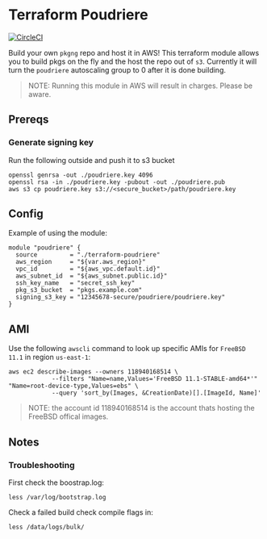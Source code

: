 # Terraform Poudriere

[![CircleCI](https://circleci.com/gh/sarcasticadmin/terraform-poudriere/tree/master.svg?style=shield)](https://circleci.com/gh/sarcasticadmin/terraform-poudriere/tree/master)

Build your own `pkgng` repo and host it in AWS! This terraform module allows you to build pkgs on the fly
and the host the repo out of `s3`. Currently it will turn the `poudriere` autoscaling group to 0 after it
is done building.
> NOTE: Running this module in AWS will result in charges. Please be aware.

## Prereqs
### Generate signing key
Run the following outside and push it to s3 bucket
```
openssl genrsa -out ./poudriere.key 4096
openssl rsa -in ./poudriere.key -pubout -out ./poudriere.pub
aws s3 cp poudriere.key s3://<secure_bucket>/path/poudriere.key
```

## Config
Example of using the module:
```
module "poudriere" {
  source         = "./terraform-poudriere"
  aws_region     = "${var.aws_region}"
  vpc_id         = "${aws_vpc.default.id}"
  aws_subnet_id  = "${aws_subnet.public.id}"
  ssh_key_name   = "secret_ssh_key"
  pkg_s3_bucket  = "pkgs.example.com"
  signing_s3_key = "12345678-secure/poudriere/poudriere.key"
}
```

## AMI
Use the following `awscli` command to look up specific AMIs for
`FreeBSD 11.1` in region `us-east-1`:
```
aws ec2 describe-images --owners 118940168514 \
			--filters "Name=name,Values='FreeBSD 11.1-STABLE-amd64*'" "Name=root-device-type,Values=ebs" \
			--query 'sort_by(Images, &CreationDate)[].[ImageId, Name]'
```
> NOTE: the account id 118940168514 is the account thats hosting the FreeBSD
> offical images.

## Notes
### Troubleshooting
First check the boostrap.log:
```
less /var/log/bootstrap.log
```

Check a failed build check compile flags in:
```
less /data/logs/bulk/
```
